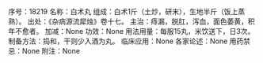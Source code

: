 序号：18219
名称：白术丸
组成：白术1斤（土炒，研末），生地半斤（饭上蒸熟）。
出处：《杂病源流犀烛》卷十七。
主治：痔漏，脱肛，泻血，面色萎黄，积年不愈者。
加减：None
功效：None
用法用量：每服15丸，米饮送下，日3次。
制备方法：捣和，干则少入酒为丸。
临床应用：None
各家论述：None
用药禁忌：None
附注：None
